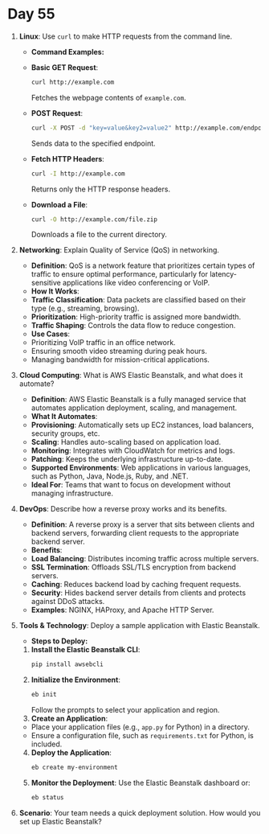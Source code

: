 # Day 55


1. **Linux**: Use `curl` to make HTTP requests from the command line.
   * **Command Examples:**
    - **Basic GET Request**:  
      ```bash
      curl http://example.com
      ```
      Fetches the webpage contents of `example.com`.
    
    - **POST Request**:  
      ```bash
      curl -X POST -d "key=value&key2=value2" http://example.com/endpoint
      ```
      Sends data to the specified endpoint.
    
    - **Fetch HTTP Headers**:  
      ```bash
      curl -I http://example.com
      ```
      Returns only the HTTP response headers.
     
    - **Download a File**:  
      ```bash
      curl -O http://example.com/file.zip
      ```
      Downloads a file to the current directory.


2. **Networking**: Explain Quality of Service (QoS) in networking.
   - **Definition**: QoS is a network feature that prioritizes certain types of traffic to ensure optimal performance, particularly for latency-sensitive applications like video conferencing or VoIP.
   - **How It Works**:
    - **Traffic Classification**: Data packets are classified based on their type (e.g., streaming, browsing).
    - **Prioritization**: High-priority traffic is assigned more bandwidth.
    - **Traffic Shaping**: Controls the data flow to reduce congestion.
   - **Use Cases**:
    - Prioritizing VoIP traffic in an office network.
    - Ensuring smooth video streaming during peak hours.
    - Managing bandwidth for mission-critical applications.


3. **Cloud Computing**: What is AWS Elastic Beanstalk, and what does it automate?
   - **Definition**: AWS Elastic Beanstalk is a fully managed service that automates application deployment, scaling, and management.
   - **What It Automates**:
    - **Provisioning**: Automatically sets up EC2 instances, load balancers, security groups, etc.
    - **Scaling**: Handles auto-scaling based on application load.
    - **Monitoring**: Integrates with CloudWatch for metrics and logs.
    - **Patching**: Keeps the underlying infrastructure up-to-date.
    - **Supported Environments**: Web applications in various languages, such as Python, Java, Node.js, Ruby, and .NET.
    - **Ideal For**: Teams that want to focus on development without managing infrastructure.


4. **DevOps**: Describe how a reverse proxy works and its benefits.
   - **Definition**: A reverse proxy is a server that sits between clients and backend servers, forwarding client requests to the appropriate backend server.
   - **Benefits**:
    - **Load Balancing**: Distributes incoming traffic across multiple servers.
    - **SSL Termination**: Offloads SSL/TLS encryption from backend servers.
    - **Caching**: Reduces backend load by caching frequent requests.
    - **Security**: Hides backend server details from clients and protects against DDoS attacks.
   - **Examples**: NGINX, HAProxy, and Apache HTTP Server.


5. **Tools & Technology**: Deploy a sample application with Elastic Beanstalk.
   * **Steps to Deploy:**
    1. **Install the Elastic Beanstalk CLI**:
       ```bash
       pip install awsebcli
       ```
    2. **Initialize the Environment**:
       ```bash
       eb init
       ```
       Follow the prompts to select your application and region.
    3. **Create an Application**:
    - Place your application files (e.g., `app.py` for Python) in a directory.
    - Ensure a configuration file, such as `requirements.txt` for Python, is included.
    4. **Deploy the Application**:
       ```bash
       eb create my-environment
       ```
    5. **Monitor the Deployment**:
       Use the Elastic Beanstalk dashboard or:
       ```bash
       eb status
       ```


6. **Scenario**: Your team needs a quick deployment solution. How would you set up Elastic Beanstalk?

